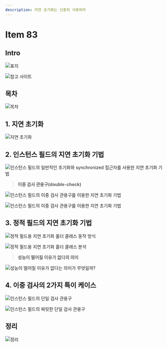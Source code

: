 ```yaml
---
description: 지연 초기화는 신중히 사용하라
---
```


# Item 83

## Intro

![표지](./images/item83.001.jpeg)

![참고 사이트](./images/item83.002.jpeg)

## 목차

![목차](./images/item83.003.jpeg)

## 1. 지연 초기화

![지연 초기화](./images/item83.004.jpeg)

## 2. 인스턴스 필드의 지연 초기화 기법

![인스턴스 필드의 일반적인 초기화와 synchronized 접근자를 사용한 지연 초기화 기법](./images/item83.005.jpeg)

> **이중 검사 관용구(double-check)**

![인스턴스 필드의 이중 검사 관용구를 이용한 지연 초기화 기법](./images/item83.006.jpeg)

![인스턴스 필드의 이중 검사 관용구를 이용한 지연 초기화 기법](./images/item83.007.jpeg)

## 3. 정적 필드의 지연 초기화 기법

![정적 필드용 지연 초기화 홀더 클래스 동작 방식](./images/item83.008.jpeg)

![정적 필드용 지연 초기화 홀더 클래스 분석](./images/item83.009.jpeg)

> **성능이 떨어질 이유가 없다의 의미**

![성능이 떨어질 이유가 없다는 의미가 무엇일까?](./images/item83.010.jpeg)

## 4. 이중 검사의 2가지 특이 케이스

![인스턴스 필드의 단일 검사 관용구](./images/item83.011.jpeg)

![인스턴스 필드의 짜릿한 단일 검사 관용구](./images/item83.012.jpeg)

## 정리

![정리](./images/item83.013.jpeg)
